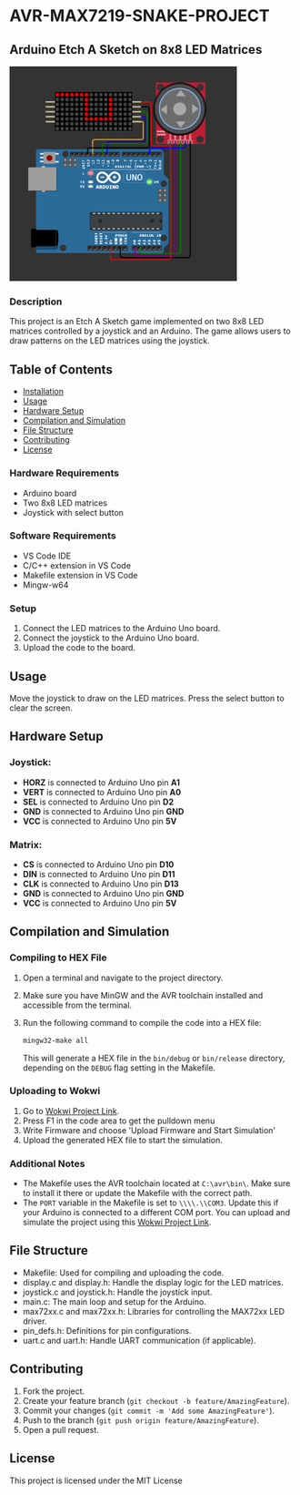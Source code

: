 # AVR-MAX7219-SNAKE-PROJECT
## Arduino Etch A Sketch on 8x8 LED Matrices
<img src="./setup/Setup.PNG" alt="Project Image" width="400"/>

### Description
This project is an Etch A Sketch game implemented on two 8x8 LED matrices controlled by a joystick and an Arduino. The game allows users to draw patterns on the LED matrices using the joystick.

## Table of Contents

- [Installation](#installation)
- [Usage](#usage)
- [Hardware Setup](#hardware-setup)
- [Compilation and Simulation](#compilation-and-simulation)
- [File Structure](#file-structure)
- [Contributing](#contributing)
- [License](#license)

### Hardware Requirements
- Arduino board
- Two 8x8 LED matrices
- Joystick with select button

### Software Requirements
- VS Code IDE
- C/C++ extension in VS Code
- Makefile extension in VS Code
- Mingw-w64 

### Setup
1. Connect the LED matrices to the Arduino Uno board.
2. Connect the joystick to the Arduino Uno board.
3. Upload the code to the board.

## Usage
Move the joystick to draw on the LED matrices. Press the select button to clear the screen.

## Hardware Setup

### Joystick:
- **HORZ** is connected to Arduino Uno pin **A1**
- **VERT** is connected to Arduino Uno pin **A0**
- **SEL** is connected to Arduino Uno pin **D2**
- **GND** is connected to Arduino Uno pin **GND**
- **VCC** is connected to Arduino Uno pin **5V**

### Matrix:
- **CS** is connected to Arduino Uno pin **D10**
- **DIN** is connected to Arduino Uno pin **D11**
- **CLK** is connected to Arduino Uno pin **D13**
- **GND** is connected to Arduino Uno pin **GND**
- **VCC** is connected to Arduino Uno pin **5V**

## Compilation and Simulation

### Compiling to HEX File

1. Open a terminal and navigate to the project directory.
2. Make sure you have MinGW and the AVR toolchain installed and accessible from the terminal.
3. Run the following command to compile the code into a HEX file:

    ```bash
    mingw32-make all
    ```

    This will generate a HEX file in the `bin/debug` or `bin/release` directory, depending on the `DEBUG` flag setting in the Makefile.

### Uploading to Wokwi

1. Go to [Wokwi Project Link](https://wokwi.com/projects/296234816685212169).
2. Press F1 in the code area to get the pulldown menu
3. Write Firmware and choose 'Upload Firmware and Start Simulation'
4. Upload the generated HEX file to start the simulation.

### Additional Notes

- The Makefile uses the AVR toolchain located at `C:\avr\bin\`. Make sure to install it there or update the Makefile with the correct path.
- The `PORT` variable in the Makefile is set to `\\\\.\\COM3`. Update this if your Arduino is connected to a different COM port.
You can upload and simulate the project using this [Wokwi Project Link](https://wokwi.com/projects/296234816685212169).

## File Structure
* Makefile: Used for compiling and uploading the code.
* display.c and display.h: Handle the display logic for the LED matrices.
* joystick.c and joystick.h: Handle the joystick input.
* main.c: The main loop and setup for the Arduino.
* max72xx.c and max72xx.h: Libraries for controlling the MAX72xx LED driver.
* pin_defs.h: Definitions for pin configurations.
* uart.c and uart.h: Handle UART communication (if applicable).

## Contributing

1. Fork the project.
2. Create your feature branch (`git checkout -b feature/AmazingFeature`).
3. Commit your changes (`git commit -m 'Add some AmazingFeature'`).
4. Push to the branch (`git push origin feature/AmazingFeature`).
5. Open a pull request.

## License

This project is licensed under the MIT License
